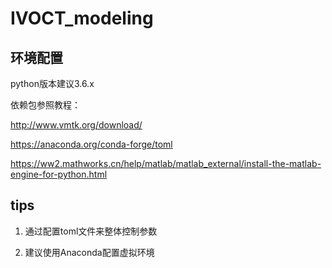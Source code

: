 # IVOCT_modeling

## 环境配置

python版本建议3.6.x

依赖包参照教程：

http://www.vmtk.org/download/

https://anaconda.org/conda-forge/toml

https://ww2.mathworks.cn/help/matlab/matlab_external/install-the-matlab-engine-for-python.html

## tips

1. 通过配置toml文件来整体控制参数

2. 建议使用Anaconda配置虚拟环境
